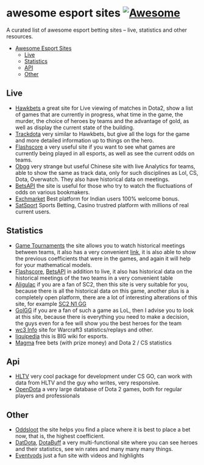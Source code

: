 # awesome esport sites [![Awesome](https://awesome.re/badge.svg)](https://awesome.re)

A curated list of awesome esport betting sites – live, statistics and other resources.

- [Awesome Esport Sites](#awesome-esport-sites)
    - [Live](#live)
    - [Statistics](#statistics)
	- [API](#api)
    - [Other](#other)


## Live

- [Hawkbets](https://hawkbets.com) a great site for Live viewing of matches in Dota2, show a list of games that are currently in progress, what time in the game, the murder, the choice of heroes by teams and the advantage of gold, as well as display the current state of the building.
- [Trackdota](https://trackdota.com) very similar to Hawkbets, but give all the logs for the game and more detailed information up to things on the hero.
- [Flashscore](https://www.flashscore.com/esports/) a very useful site if you want to see what games are currently being played in all esports, as well as see the current odds on teams.
- [Obgg](http://obgg.io/) very strange but useful Chinese site with live Analytics for teams, able to show the same as track data, only for such disciplines as Lol, CS, Dota, Overwatch. They also have historical data on meetings.
- [BetsAPI](https://betsapi.com/c/esports) the site is useful for those who try to watch the fluctuations of odds on various bookmakers.
- [Exchmarket](https://exchmarket.com/) Best platform for Indian users 100% welcome bonus.
- [SatSport](https://onlinecasinoexchange.com/satsport/) Sports Betting, Casino trustred platform with millions of real current users.
## Statistics
- [Game Tournaments](https://game-tournaments.com/) the site allows you to watch historical meetings between teams, it also has a very convenient [link](https://game-tournaments.com/csgo/history), it is also able to show the previous coefficients that were in the games, and again it will help for your mathematical models.
- [Flashscore](https://www.flashscore.com/esports/), [BetsAPI](https://betsapi.com/c/esports) in addition to live, it also has historical data on the historical meetings of the two teams in a very convenient table
- [Aligulac](http://aligulac.com/) if you are a fan of SC2, then this site is very suitable for you, because there is all the historical data on this game, another plus is a completely open platform, there are a lot of interesting alterations of this site, for example [SC2 N1 GG](https://sc2.n1.gg/)
- [GolGG](https://gol.gg/teams/list/season-S10/split-Spring/region-ALL/tournament-ALL/week-ALL/) if you are a fan of such a game as LoL, then I advise you to look at this site, because there is everything you need to make a decision, the guys even for a fee will show you the best heroes for the team
- [wc3 Info](https://warcraft3.info/) site for Warcraft3 statistics/replays and other.
- [liquipedia](https://liquipedia.net/) this is BIG wiki for esports.
- [Magma](https://magma.gg) free bets (with prize money) and Dota 2 / CS statistics

## Api
- [HLTV](https://github.com/gigobyte/HLTV) very cool package for development under CS GO, can work with data from HLTV and the guy who writes, very responsive.
- [OpenDota](https://docs.opendota.com/) a very large database of Dota 2 games, both for regular players and professionals

## Other
- [Oddsloot](https://oddsloot.com/en) the site helps you find a place where it is best to place a bet now, that is, the highest coefficient.
- [DatDota](http://datdota.com/), [DotaBuff](https://www.dotabuff.com/) a very multi-functional site where you can see heroes and their statistics, see win rates and many many many things.
- [Eventvods](https://eventvods.com/) just a fun site with videos and highlights
